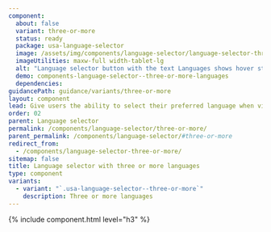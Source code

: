 ```yaml
---
component:
  about: false
  variant: three-or-more
  status: ready
  package: usa-language-selector
  image: /assets/img/components/language-selector/language-selector-three-or-more.webp
  imageUtilities: maxw-full width-tablet-lg
  alt: "Language selector button with the text Languages shows hover state and a dropdown menu with language options. The selected language in the dropdown is underlined on hover."
  demo: components-language-selector--three-or-more-languages
  dependencies:
guidancePath: guidance/variants/three-or-more
layout: component
lead: Give users the ability to select their preferred language when visiting a website available in three or more languages.
order: 02
parent: Language selector
permalink: /components/language-selector/three-or-more/
parent_permalink: /components/language-selector/#three-or-more
redirect_from:
  - /components/language-selector-three-or-more/
sitemap: false
title: Language selector with three or more languages
type: component
variants:
  - variant: "`.usa-language-selector--three-or-more`"
    description: Three or more languages
---
```


{% include component.html level="h3" %}
